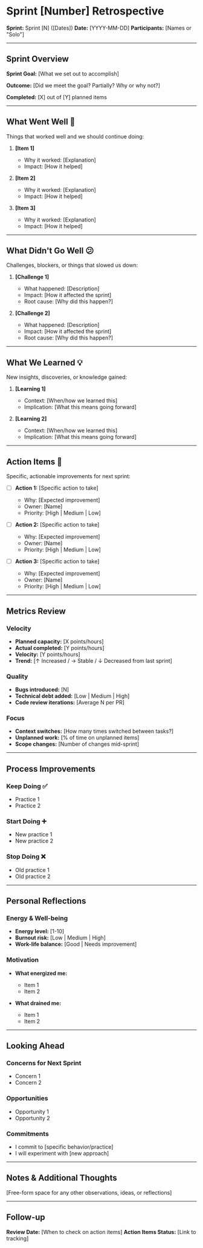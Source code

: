 # Sprint [Number] Retrospective

**Sprint:** Sprint [N] ([Dates])
**Date:** [YYYY-MM-DD]
**Participants:** [Names or "Solo"]

---

## Sprint Overview

**Sprint Goal:** [What we set out to accomplish]

**Outcome:** [Did we meet the goal? Partially? Why or why not?]

**Completed:** [X] out of [Y] planned items

---

## What Went Well 🎉

Things that worked well and we should continue doing:

1. **[Item 1]**
   - Why it worked: [Explanation]
   - Impact: [How it helped]

2. **[Item 2]**
   - Why it worked: [Explanation]
   - Impact: [How it helped]

3. **[Item 3]**
   - Why it worked: [Explanation]
   - Impact: [How it helped]

---

## What Didn't Go Well 😕

Challenges, blockers, or things that slowed us down:

1. **[Challenge 1]**
   - What happened: [Description]
   - Impact: [How it affected the sprint]
   - Root cause: [Why did this happen?]

2. **[Challenge 2]**
   - What happened: [Description]
   - Impact: [How it affected the sprint]
   - Root cause: [Why did this happen?]

---

## What We Learned 💡

New insights, discoveries, or knowledge gained:

1. **[Learning 1]**
   - Context: [When/how we learned this]
   - Implication: [What this means going forward]

2. **[Learning 2]**
   - Context: [When/how we learned this]
   - Implication: [What this means going forward]

---

## Action Items 🎯

Specific, actionable improvements for next sprint:

- [ ] **Action 1:** [Specific action to take]
  - Why: [Expected improvement]
  - Owner: [Name]
  - Priority: [High | Medium | Low]

- [ ] **Action 2:** [Specific action to take]
  - Why: [Expected improvement]
  - Owner: [Name]
  - Priority: [High | Medium | Low]

- [ ] **Action 3:** [Specific action to take]
  - Why: [Expected improvement]
  - Owner: [Name]
  - Priority: [High | Medium | Low]

---

## Metrics Review

### Velocity
- **Planned capacity:** [X points/hours]
- **Actual completed:** [Y points/hours]
- **Velocity:** [Y points/hours]
- **Trend:** [↑ Increased / → Stable / ↓ Decreased from last sprint]

### Quality
- **Bugs introduced:** [N]
- **Technical debt added:** [Low | Medium | High]
- **Code review iterations:** [Average N per PR]

### Focus
- **Context switches:** [How many times switched between tasks?]
- **Unplanned work:** [% of time on unplanned items]
- **Scope changes:** [Number of changes mid-sprint]

---

## Process Improvements

### Keep Doing ✅
- Practice 1
- Practice 2

### Start Doing ➕
- New practice 1
- New practice 2

### Stop Doing ❌
- Old practice 1
- Old practice 2

---

## Personal Reflections

### Energy & Well-being
- **Energy level:** [1-10]
- **Burnout risk:** [Low | Medium | High]
- **Work-life balance:** [Good | Needs improvement]

### Motivation
- **What energized me:**
  - Item 1
  - Item 2

- **What drained me:**
  - Item 1
  - Item 2

---

## Looking Ahead

### Concerns for Next Sprint
- Concern 1
- Concern 2

### Opportunities
- Opportunity 1
- Opportunity 2

### Commitments
- I commit to [specific behavior/practice]
- I will experiment with [new approach]

---

## Notes & Additional Thoughts

[Free-form space for any other observations, ideas, or reflections]

---

## Follow-up

**Review Date:** [When to check on action items]
**Action Items Status:** [Link to tracking]
